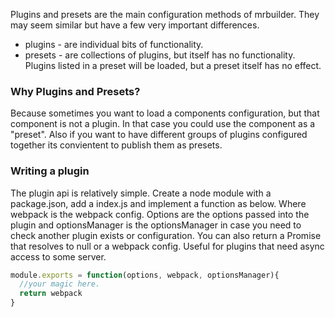Plugins and presets are the main configuration methods of mrbuilder. They
may seem similar but have a few very important differences.

* plugins - are individual bits of functionality.
* presets - are collections of plugins, but itself has no functionality.  Plugins
            listed in a preset will be loaded, but a preset itself has no effect.


### Why Plugins and Presets?
Because sometimes you want to load a components configuration, but that component
is not a plugin.  In that case you could use the component as a "preset".  Also
if you want to have different groups of plugins configured together its convientent
to publish them as presets.



### Writing a plugin
The plugin api is relatively simple. Create a node module with a package.json,
 add a index.js and implement a function as below.  Where webpack is the webpack config.  Options
are the options passed into the plugin and optionsManager is the optionsManager
in case you need to check another plugin exists or configuration.  You can also return
a Promise that resolves to null or a webpack config.  Useful for plugins that need async
access to some server.

```js static
module.exports = function(options, webpack, optionsManager){
  //your magic here.
  return webpack
}

```
